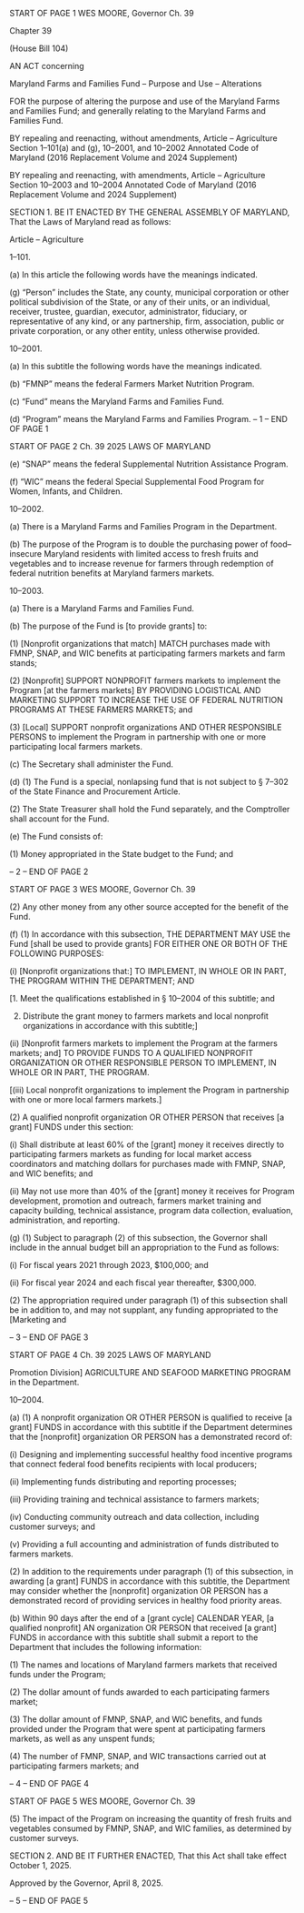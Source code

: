 START OF PAGE 1
WES MOORE, Governor Ch. 39

Chapter 39

(House Bill 104)

AN ACT concerning

Maryland Farms and Families Fund – Purpose and Use – Alterations

FOR the purpose of altering the purpose and use of the Maryland Farms and Families
Fund; and generally relating to the Maryland Farms and Families Fund.

BY repealing and reenacting, without amendments,
Article – Agriculture
Section 1–101(a) and (g), 10–2001, and 10–2002
Annotated Code of Maryland
(2016 Replacement Volume and 2024 Supplement)

BY repealing and reenacting, with amendments,
Article – Agriculture
Section 10–2003 and 10–2004
Annotated Code of Maryland
(2016 Replacement Volume and 2024 Supplement)

SECTION 1. BE IT ENACTED BY THE GENERAL ASSEMBLY OF MARYLAND,
That the Laws of Maryland read as follows:

Article – Agriculture

1–101.

(a) In this article the following words have the meanings indicated.

(g) “Person” includes the State, any county, municipal corporation or other
political subdivision of the State, or any of their units, or an individual, receiver, trustee,
guardian, executor, administrator, fiduciary, or representative of any kind, or any
partnership, firm, association, public or private corporation, or any other entity, unless
otherwise provided.

10–2001.

(a) In this subtitle the following words have the meanings indicated.

(b) “FMNP” means the federal Farmers Market Nutrition Program.

(c) “Fund” means the Maryland Farms and Families Fund.

(d) “Program” means the Maryland Farms and Families Program.
– 1 –
END OF PAGE 1

START OF PAGE 2
Ch. 39 2025 LAWS OF MARYLAND

(e) “SNAP” means the federal Supplemental Nutrition Assistance Program.

(f) “WIC” means the federal Special Supplemental Food Program for Women,
Infants, and Children.

10–2002.

(a) There is a Maryland Farms and Families Program in the Department.

(b) The purpose of the Program is to double the purchasing power of food–insecure
Maryland residents with limited access to fresh fruits and vegetables and to increase
revenue for farmers through redemption of federal nutrition benefits at Maryland farmers
markets.

10–2003.

(a) There is a Maryland Farms and Families Fund.

(b) The purpose of the Fund is [to provide grants] to:

(1) [Nonprofit organizations that match] MATCH purchases made with
FMNP, SNAP, and WIC benefits at participating farmers markets and farm stands;

(2) [Nonprofit] SUPPORT NONPROFIT farmers markets to implement the
Program [at the farmers markets] BY PROVIDING LOGISTICAL AND MARKETING
SUPPORT TO INCREASE THE USE OF FEDERAL NUTRITION PROGRAMS AT THESE
FARMERS MARKETS; and

(3) [Local] SUPPORT nonprofit organizations AND OTHER RESPONSIBLE
PERSONS to implement the Program in partnership with one or more participating local
farmers markets.

(c) The Secretary shall administer the Fund.

(d) (1) The Fund is a special, nonlapsing fund that is not subject to § 7–302 of
the State Finance and Procurement Article.

(2) The State Treasurer shall hold the Fund separately, and the
Comptroller shall account for the Fund.

(e) The Fund consists of:

(1) Money appropriated in the State budget to the Fund; and

– 2 –
END OF PAGE 2

START OF PAGE 3
WES MOORE, Governor Ch. 39

(2) Any other money from any other source accepted for the benefit of the
Fund.

(f) (1) In accordance with this subsection, THE DEPARTMENT MAY USE the
Fund [shall be used to provide grants] FOR EITHER ONE OR BOTH OF THE FOLLOWING
PURPOSES:

(i) [Nonprofit organizations that:] TO IMPLEMENT, IN WHOLE OR
IN PART, THE PROGRAM WITHIN THE DEPARTMENT; AND

[1. Meet the qualifications established in § 10–2004 of this
subtitle; and

2. Distribute the grant money to farmers markets and local
nonprofit organizations in accordance with this subtitle;]

(ii) [Nonprofit farmers markets to implement the Program at the
farmers markets; and] TO PROVIDE FUNDS TO A QUALIFIED NONPROFIT
ORGANIZATION OR OTHER RESPONSIBLE PERSON TO IMPLEMENT, IN WHOLE OR IN
PART, THE PROGRAM.

[(iii) Local nonprofit organizations to implement the Program in
partnership with one or more local farmers markets.]

(2) A qualified nonprofit organization OR OTHER PERSON that receives [a
grant] FUNDS under this section:

(i) Shall distribute at least 60% of the [grant] money it receives
directly to participating farmers markets as funding for local market access coordinators
and matching dollars for purchases made with FMNP, SNAP, and WIC benefits; and

(ii) May not use more than 40% of the [grant] money it receives for
Program development, promotion and outreach, farmers market training and capacity
building, technical assistance, program data collection, evaluation, administration, and
reporting.

(g) (1) Subject to paragraph (2) of this subsection, the Governor shall include
in the annual budget bill an appropriation to the Fund as follows:

(i) For fiscal years 2021 through 2023, $100,000; and

(ii) For fiscal year 2024 and each fiscal year thereafter, $300,000.

(2) The appropriation required under paragraph (1) of this subsection shall
be in addition to, and may not supplant, any funding appropriated to the [Marketing and

– 3 –
END OF PAGE 3

START OF PAGE 4
Ch. 39 2025 LAWS OF MARYLAND

Promotion Division] AGRICULTURE AND SEAFOOD MARKETING PROGRAM in the
Department.

10–2004.

(a) (1) A nonprofit organization OR OTHER PERSON is qualified to receive [a
grant] FUNDS in accordance with this subtitle if the Department determines that the
[nonprofit] organization OR PERSON has a demonstrated record of:

(i) Designing and implementing successful healthy food incentive
programs that connect federal food benefits recipients with local producers;

(ii) Implementing funds distributing and reporting processes;

(iii) Providing training and technical assistance to farmers markets;

(iv) Conducting community outreach and data collection, including
customer surveys; and

(v) Providing a full accounting and administration of funds
distributed to farmers markets.

(2) In addition to the requirements under paragraph (1) of this subsection,
in awarding [a grant] FUNDS in accordance with this subtitle, the Department may
consider whether the [nonprofit] organization OR PERSON has a demonstrated record of
providing services in healthy food priority areas.

(b) Within 90 days after the end of a [grant cycle] CALENDAR YEAR, [a qualified
nonprofit] AN organization OR PERSON that received [a grant] FUNDS in accordance with
this subtitle shall submit a report to the Department that includes the following
information:

(1) The names and locations of Maryland farmers markets that received
funds under the Program;

(2) The dollar amount of funds awarded to each participating farmers
market;

(3) The dollar amount of FMNP, SNAP, and WIC benefits, and funds
provided under the Program that were spent at participating farmers markets, as well as
any unspent funds;

(4) The number of FMNP, SNAP, and WIC transactions carried out at
participating farmers markets; and

– 4 –
END OF PAGE 4

START OF PAGE 5
WES MOORE, Governor Ch. 39

(5) The impact of the Program on increasing the quantity of fresh fruits
and vegetables consumed by FMNP, SNAP, and WIC families, as determined by customer
surveys.

SECTION 2. AND BE IT FURTHER ENACTED, That this Act shall take effect
October 1, 2025.

Approved by the Governor, April 8, 2025.

– 5 –
END OF PAGE 5
